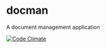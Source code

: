 # docman
A document management application

[![Code Climate](https://codeclimate.com/github/andela-obamidele/docman/badges/gpa.svg)](https://codeclimate.com/github/andela-obamidele/docman)